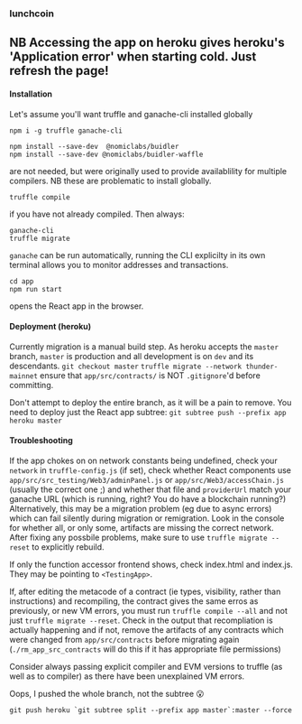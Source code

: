 ### lunchcoin

## NB Accessing the app on heroku gives heroku's 'Application error' when starting cold. Just refresh the page!

#### Installation
Let's assume you'll want truffle and ganache-cli installed globally
```
npm i -g truffle ganache-cli
```
```
npm install --save-dev  @nomiclabs/buidler
npm install --save-dev @nomiclabs/buidler-waffle
```
are not needed, but were originally used to provide availablility for multiple compilers. NB these are problematic to install globally.

```
truffle compile
```
if you have not already compiled.
Then always:
```
ganache-cli
truffle migrate
```
`ganache` can be run automatically, running the CLI explicilty in its own terminal allows you to monitor addresses and transactions.

```
cd app
npm run start
```
opens the React app in the browser.

#### Deployment (heroku)

Currently migration is a manual build step.
As heroku accepts the `master` branch, `master` is production and all development is on `dev` and its descendants.
`git checkout master`
`truffle migrate --network thunder-mainnet`
ensure that `app/src/contracts/` is NOT `.gitignore`'d before committing.

Don't attempt to deploy the entire branch, as it will be a pain to remove. You need to deploy just the React app subtree:
`git subtree push --prefix app heroku master`


#### Troubleshooting
If the app chokes on on network constants being undefined, check your `network` in `truffle-config.js` (if set), check whether React components use `app/src/src_testing/Web3/adminPanel.js` or `app/src/Web3/accessChain.js` (usually the correct one ;) and whether that file and `providerUrl` match your ganache URL (which is running, right? You do have a blockchain running?)
Alternatively, this may be a migration problem (eg due to async errors) which can fail silently during migration or remigration. Look in the console for whether all, or only some, artifacts are missing the correct network. After fixing any possbile problems, make sure to use ```truffle migrate --reset``` to explicitly rebuild.

If only the function accessor frontend shows, check index.html and index.js. They may be pointing to `<TestingApp>`.

If, after editing the metacode of a contract (ie types, visibility, rather than instructions) and recompiling, the contract gives the same erros as previously, or new VM errors, you must run `truffle compile --all` and not just `truffle migrate --reset`. Check in the output that recompliation is actually happening and if not, remove the artifacts of any contracts which were changed from `app/src/contracts` before migrating again (`./rm_app_src_contracts` will do this if it has appropriate file permissions)

Consider always passing explicit compiler and EVM versions to truffle (as well as to compiler) as there have been unexplained VM errors.

Oops, I pushed the whole branch, not the subtree :open_mouth:
```
git push heroku `git subtree split --prefix app master`:master --force
```

